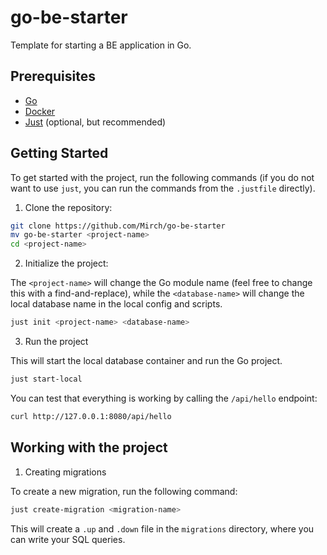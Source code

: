 # go-be-starter
Template for starting a BE application in Go.

## Prerequisites

- [Go](https://golang.org/doc/install)
- [Docker](https://docs.docker.com/get-docker)
- [Just](https://github.com/casey/just) (optional, but recommended)

## Getting Started

To get started with the project, run the following commands (if you do not want to use `just`, you can run the commands from the `.justfile` directly).

1. Clone the repository:

```sh
git clone https://github.com/Mirch/go-be-starter 
mv go-be-starter <project-name>
cd <project-name> 
```

2. Initialize the project:

The `<project-name>` will change the Go module name (feel free to change this with a find-and-replace), while the `<database-name>` will change the local database name in the local config and scripts.

```sh  
just init <project-name> <database-name>
```

3. Run the project

This will start the local database container and run the Go project. 

```sh
just start-local
```

You can test that everything is working by calling the `/api/hello` endpoint:

```sh 
curl http://127.0.0.1:8080/api/hello
```

## Working with the project 

1. Creating migrations

To create a new migration, run the following command:

```sh
just create-migration <migration-name>
```

This will create a `.up` and `.down` file in the `migrations` directory, where you can write your SQL queries.
